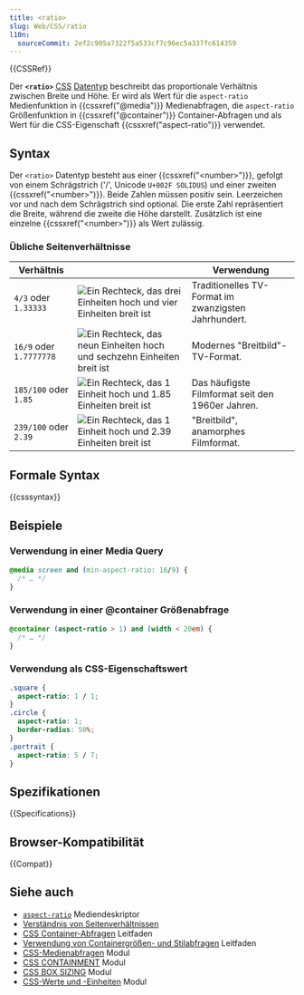 ```yaml
---
title: <ratio>
slug: Web/CSS/ratio
l10n:
  sourceCommit: 2ef2c905a7322f5a533cf7c96ec5a337fc614359
---
```


{{CSSRef}}

Der **`<ratio>`** [CSS](/de/docs/Web/CSS) [Datentyp](/de/docs/Web/CSS/CSS_Types) beschreibt das proportionale Verhältnis zwischen Breite und Höhe. Er wird als Wert für die `aspect-ratio` Medienfunktion in {{cssxref("@media")}} Medienabfragen, die `aspect-ratio` Größenfunktion in {{cssxref("@container")}} Container-Abfragen und als Wert für die CSS-Eigenschaft {{cssxref("aspect-ratio")}} verwendet.

## Syntax

Der `<ratio>` Datentyp besteht aus einer {{cssxref("&lt;number&gt;")}}, gefolgt von einem Schrägstrich ('/', Unicode `U+002F SOLIDUS`) und einer zweiten {{cssxref("&lt;number&gt;")}}. Beide Zahlen müssen positiv sein. Leerzeichen vor und nach dem Schrägstrich sind optional. Die erste Zahl repräsentiert die Breite, während die zweite die Höhe darstellt. Zusätzlich ist eine einzelne {{cssxref("&lt;number&gt;")}} als Wert zulässig.

### Übliche Seitenverhältnisse

| Verhältnis              |                                                                                          | Verwendung                                           |
| ----------------------- | ---------------------------------------------------------------------------------------- | ---------------------------------------------------- |
| `4/3` oder `1.33333`    | ![Ein Rechteck, das drei Einheiten hoch und vier Einheiten breit ist](ratio4_3.png)      | Traditionelles TV-Format im zwanzigsten Jahrhundert. |
| `16/9` oder `1.7777778` | ![Ein Rechteck, das neun Einheiten hoch und sechzehn Einheiten breit ist](ratio16_9.png) | Modernes "Breitbild"-TV-Format.                      |
| `185/100` oder `1.85`   | ![Ein Rechteck, das 1 Einheit hoch und 1.85 Einheiten breit ist](ratio1_1.85.png)        | Das häufigste Filmformat seit den 1960er Jahren.     |
| `239/100` oder `2.39`   | ![Ein Rechteck, das 1 Einheit hoch und 2.39 Einheiten breit ist](ratio1_2.39.png)        | "Breitbild", anamorphes Filmformat.                  |

## Formale Syntax

{{csssyntax}}

## Beispiele

### Verwendung in einer Media Query

```css
@media screen and (min-aspect-ratio: 16/9) {
  /* … */
}
```

### Verwendung in einer @container Größenabfrage

```css
@container (aspect-ratio > 1) and (width < 20em) {
  /* … */
}
```

### Verwendung als CSS-Eigenschaftswert

```css
.square {
  aspect-ratio: 1 / 1;
}
.circle {
  aspect-ratio: 1;
  border-radius: 50%;
}
.portrait {
  aspect-ratio: 5 / 7;
}
```

## Spezifikationen

{{Specifications}}

## Browser-Kompatibilität

{{Compat}}

## Siehe auch

- [`aspect-ratio`](/de/docs/Web/CSS/@media/aspect-ratio) Mediendeskriptor
- [Verständnis von Seitenverhältnissen](/de/docs/Web/CSS/CSS_box_sizing/Understanding_aspect-ratio)
- [CSS Container-Abfragen](/de/docs/Web/CSS/CSS_containment/Container_queries) Leitfaden
- [Verwendung von Containergrößen- und Stilabfragen](/de/docs/Web/CSS/CSS_containment/Container_size_and_style_queries) Leitfaden
- [CSS-Medienabfragen](/de/docs/Web/CSS/CSS_media_queries) Modul
- [CSS CONTAINMENT](/de/docs/Web/CSS/CSS_containment) Modul
- [CSS BOX SIZING](/de/docs/Web/CSS/CSS_box_sizing) Modul
- [CSS-Werte und -Einheiten](/de/docs/Web/CSS/CSS_Values_and_Units) Modul
